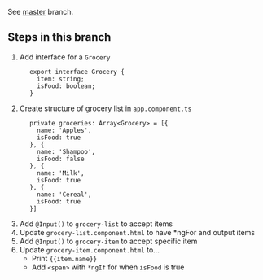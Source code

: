 See [master](https://github.com/dstanich/intro-to-angular-presentation) branch.

## Steps in this branch

1.  Add interface for a `Grocery`
```
      export interface Grocery {
        item: string;
        isFood: boolean;
      }
```

2.  Create structure of grocery list in `app.component.ts`
```
      private groceries: Array<Grocery> = [{
        name: 'Apples',
        isFood: true
      }, {
        name: 'Shampoo',
        isFood: false
      }, {
        name: 'Milk',
        isFood: true
      }, {
        name: 'Cereal',
        isFood: true
      }]
```

3.  Add `@Input()` to `grocery-list` to accept items
4.  Update `grocery-list.component.html` to have *ngFor and output items
5.  Add `@Input()` to `grocery-item` to accept specific item
6.  Update `grocery-item.component.html` to...
    * Print `{{item.name}}`
    * Add `<span>` with `*ngIf` for when `isFood` is true
